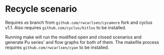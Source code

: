 
Recycle scenario
==================

Requires `eb` branch from `github.com/rwcarlsen/cycamore` fork and cyclus
v1.1.  Also requires `github.com/cyclus/kitlus` to be installed.

Running make will run the modified open and closed scenarios and generate Pu
series' and flow graphs for both of them.  The makefile process requires
`github.com/rwcarlsen/cyan` to be installed.
